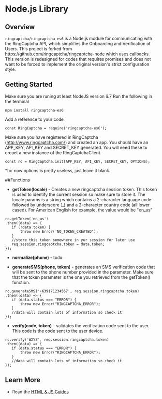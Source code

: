 # Node.js Library

## Overview

`ringcaptcha/ringcaptcha-es6` is a Node.js module for communicating with the RingCaptcha API, which simplifies the Onboarding and Verification of Users. This project is forked from https://github.com/ringcaptcha/ringcaptcha-node which uses callbacks.
This version is redesigned for codes that requires promises and does not want to be forced to implement the original version's strict configuration style.

## Getting Started

Make sure you are runing at least NodeJS version 6.7
Run the following in the terminal
```
npm install ringcaptcha-es6
```

Add a reference to your code.
```
const RingCaptcha = require('ringcaptcha-es6');
```

Make sure you have registered in RingCaptcha (http://www.ringcaptcha.com/) and created an app. You should have an APP_KEY, API_KEY and SECRET_KEY generated. You will need these to creaet a new instance of the RingCaptchaClient.
```
const rc = RingCaptcha.init(APP_KEY, API_KEY, SECRET_KEY, OPTIONS);
```
*for now options is pretty useless, just leave it blank.

##Functions 
 * **getToken(locale)** - Creates a new ringcaptcha session token. This token is used to identify the current session so make sure to store it. The locale params is a string which contains a 2-character language code followed by underscore (_) and a 2-character country code (all lower cased). For American English for example, the value would be "en_us"
```
rc.getToken('en_us')
.then((data) => {
   if (!data.token) {
       throw new Error('NO_TOKEN_CREATED');
   }
   //store this token somewhere in yur session for later use
   req.session.ringcaotcha.token = data.token;
});
```

 * **normalize(phone)** - todo
 
 * **generateSMS(phone, token)** - generates an SMS verification code that will be sent to the phone number provided in the parameter. Make sure that the token parameter is the one you retrieved from the getToken() function.
```
rc.generateSMS('+639171234567', req.session.ringcaptcha.token)
.then((data) => {
   if (data.status === "ERROR") {
       throw new Error("RINGCAPTCHA_ERROR");
   }
   //data will contain lots of information so check it
});
```
  
 * **verify(code, token)** - validates the verification code sent to the user. This code is the code sent to the user device.
```
rc.verify('WXYZ', req.session.ringcaptcha.token)
.then((data) => {
   if (data.status === "ERROR") {
       throw new Error("RINGCAPTCHA_ERROR");
   }
   //data will contain lots of information so check it
});
```

## Learn More
- Read the [HTML & JS Guides](https://my.ringcaptcha.com/docs/web)
